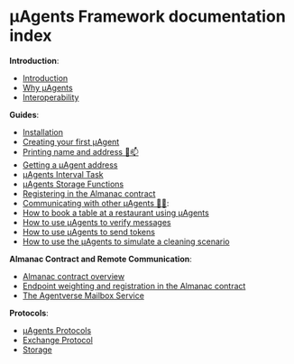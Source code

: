 # μAgents Framework documentation index

**Introduction**:

- [Introduction](/concepts/agents/uagents-intro.md)
- [Why μAgents](/concepts/agents/why-uagents.md)
- [Interoperability](/concepts/agents/interoperability.md)

**Guides**:

- [Installation](/guides/agents/installing-uagent.md)
- [Creating your first μAgent](/docs/guides/agents/create-a-uagent.md)
- [Printing name and address 🤖📫](/guides/agents/create-uagent-name-address.md)
- [Getting a μAgent address](/guides/agents/getting-uagent-address.md)
- [μAgents Interval Task](/guides/agents/interval-task.md)
- [μAgents Storage Functions](/guides/agents/storage-function.md)
- [Registering in the Almanac contract](/guides/agents/register-in-almanac.md)
- [Communicating with other μAgents 📱🤖](/guides/agents/communicating-with-other-agents.md):
- [How to book a table at a restaurant using μAgents](/guides/agents/booking-demo.md)
- [How to use μAgents to verify messages](/guides/agents/message-verification.md)
- [How to use μAgents to send tokens](/guides/agents/send-tokens.md)
- [How to use the μAgents to simulate a cleaning scenario](/guides/agents/cleaning-demo.md)

**Almanac Contract and Remote Communication**:

- [Almanac contract overview](/references/contracts/uagents-almanac/almanac-overview.md)
- [Endpoint weighting and registration in the Almanac contract](/references/contracts/uagents-almanac/endpoints.md)
- [The Agentverse Mailbox Service](/references/contracts/uagents-almanac/register-in-the-agentverse-mailbox.md)

**Protocols**:

- [μAgents Protocols](/references/uagents/uagents-protocols/agent-protocols.md)
- [Exchange Protocol](/references/uagents/uagents-protocols/exchange-protocol.md)
- [Storage](/references/uagents/uagents-protocols/storage.md)